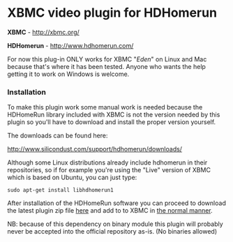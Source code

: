 # XBMC video plugin for HDHomerun #

**XBMC** - http://xbmc.org/

**HDHomerun** - http://www.hdhomerun.com/

For now this plug-in ONLY works for XBMC "_Eden_" on Linux and Mac because that's where it has been tested. Anyone who wants the help getting it to work on Windows is welcome.

### Installation ###

To make this plugin work some manual work is needed because the HDHomeRun library included with XBMC is not the version needed by this plugin so you'll have to download and install the proper version yourself.

The downloads can be found here:

http://www.silicondust.com/support/hdhomerun/downloads/

Although some Linux distributions already include hdhomerun in their repositories, so if for example you're using the "Live" version of XBMC which is based on Ubuntu, you can just type:

```
sudo apt-get install libhdhomerun1
```

After installation of the HDHomeRun software you can proceed to download the latest plugin zip file [here](http://code.google.com/p/xbmc-hdhomerun-plugin/downloads/list) and add to to XBMC in [the normal manner](http://wiki.xbmc.org/index.php?title=Add-ons#How_to_install_from_zip).

NB: because of this dependency on binary module this plugin will probably never be accepted into the official repository as-is. (No binaries allowed)